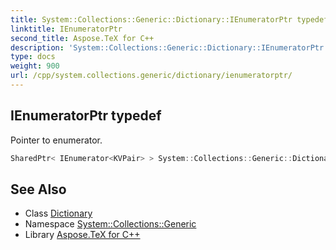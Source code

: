 ```yaml
---
title: System::Collections::Generic::Dictionary::IEnumeratorPtr typedef
linktitle: IEnumeratorPtr
second_title: Aspose.TeX for C++
description: 'System::Collections::Generic::Dictionary::IEnumeratorPtr typedef. Pointer to enumerator in C++.'
type: docs
weight: 900
url: /cpp/system.collections.generic/dictionary/ienumeratorptr/
---
```

## IEnumeratorPtr typedef


Pointer to enumerator.

```cpp
SharedPtr< IEnumerator<KVPair> > System::Collections::Generic::Dictionary< TKey, TValue >::IEnumeratorPtr
```

## See Also

* Class [Dictionary](../)
* Namespace [System::Collections::Generic](../../)
* Library [Aspose.TeX for C++](../../../)
